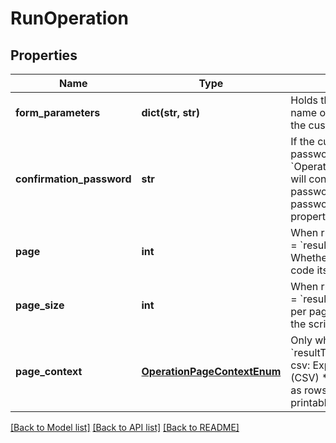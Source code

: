 # RunOperation

## Properties
Name | Type | Description | Notes
------------ | ------------- | ------------- | -------------
**form_parameters** | **dict(str, str)** | Holds the form field values, keyed by field internal name or id. The format of the value depends on the custom field type.  | [optional] 
**confirmation_password** | **str** | If the custom operation requires confirmation password, the &#x60;OperationDataForRun.confirmationPasswordInput&#x60; will contain the data for inputting the confirmation password. When such value is present, the password value should be provided in this property.  | [optional] 
**page** | **int** | When running a custom operation with &#x60;resultType&#x60; &#x3D; &#x60;resultPage&#x60;, determines the current page offset. Whether this is implemented depends on the script code itself.  | [optional] 
**page_size** | **int** | When running a custom operation with &#x60;resultType&#x60; &#x3D; &#x60;resultPage&#x60;, determines the number of results per page. Whether this is implemented depends on the script code itself.  | [optional] 
**page_context** | [**OperationPageContextEnum**](OperationPageContextEnum.md) | Only when running a custom operation with &#x60;resultType&#x60; &#x3D; &#x60;resultPage&#x60;. Possible values are: * csv: Export results as Comma-Separated-Values (CSV) * page: Normal search, returning the data as rows in the result * pdf: Export results as printable PDF  | [optional] 

[[Back to Model list]](../README.md#documentation-for-models) [[Back to API list]](../README.md#documentation-for-api-endpoints) [[Back to README]](../README.md)


